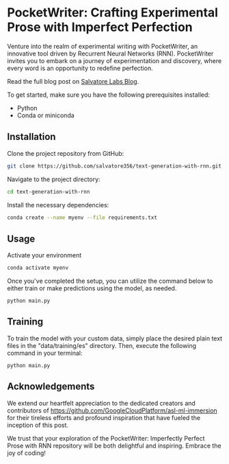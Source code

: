 # PocketWriter: Crafting Experimental Prose with Imperfect Perfection

Venture into the realm of experimental writing with PocketWriter, an innovative tool driven by Recurrent Neural Networks (RNN). PocketWriter invites you to embark on a journey of experimentation and discovery, where every word is an opportunity to redefine perfection.

Read the full blog post on [Salvatore Labs Blog](https://blog.salvatorelabs.com/pocketwriter-imperfectly-perfect-prose-with-rnn/).


To get started, make sure you have the following prerequisites installed:
- Python
- Conda or miniconda

## Installation

Clone the project repository from GitHub:

```bash
git clone https://github.com/salvatore356/text-generation-with-rnn.git
```
Navigate to the project directory:

```bash
cd text-generation-with-rnn
```
Install the necessary dependencies:

```bash
conda create --name myenv --file requirements.txt
```
## Usage

Activate your environment

```bash
conda activate myenv
```

Once you've completed the setup, you can utilize the command below to either train or make predictions using the model, as needed.

```
python main.py
```

## Training

To train the model with your custom data, simply place the desired plain text files in the "data/training/es" directory. Then, execute the following command in your terminal:

````
python main.py
````

## Acknowledgements

We extend our heartfelt appreciation to the dedicated creators and contributors of https://github.com/GoogleCloudPlatform/asl-ml-immersion for their tireless efforts and profound inspiration that have fueled the inception of this post.

We trust that your exploration of the PocketWriter: Imperfectly Perfect Prose with RNN repository will be both delightful and inspiring. Embrace the joy of coding!